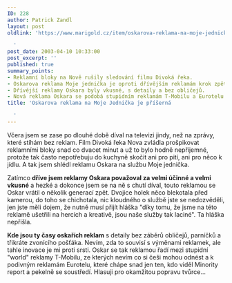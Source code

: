 ```yaml
---
ID: 228
author: Patrick Zandl
layout: post
oldlink: 'https://www.marigold.cz/item/oskarova-reklama-na-moje-jednicka-je-priserna

  '
post_date: 2003-04-10 10:33:00
post_excerpt: ''
published: true
summary_points:
- Reklamní bloky na Nově rušily sledování filmu Divoká řeka.
- Oskarova reklama Moje jednička je oproti dřívějším reklamám krok zpět.
- Dřívější reklamy Oskara byly vkusné, s detaily a bez obličejů.
- Nová reklama Oskara se podobá stupidním reklamám T-Mobilu a Eurotelu.
title: 'Oskarova reklama na Moje Jednička je příšerná

  '
---
```


<p>
Včera jsem se zase po dlouhé době díval na televizi jindy, než na zprávy, které stíhám bez reklam. Film Divoká řeka Nova zvládla prošpikovat reklamními bloky snad co dvacet minut a už to bylo hodně nepříjemné, protože tak často nepotřebuju do kuchyně skočit ani pro pití, ani pro něco k jídlu. A tak jsem shlédl reklamu Oskara na službu Moje jednička. </p>

<p>
Zatímco <STRONG>dříve jsem reklamy Oskara považoval za velmi účinné a velmi vkusné</STRONG> a hezké a dokonce jsem se na ně s chutí díval, touto reklamou se Oskar vrátil o několik generací zpět. Dvojice holek něco blekotala před kamerou, do toho se chichotala, nic kloudného o službě jste se nedozvěděli, jen jste měli dojem, že nutně musí přijít hláška "díky tomu, že jsme na této reklamě ušetřili na hercích a kreativě, jsou naše služby tak laciné". Ta hláška nepřišla. </p>

<p>
<STRONG>Kde jsou ty časy oskařích reklam</STRONG> s detaily bez záběrů obličejů, parníčků a třikráte zvonícího pošťáka. Nevím, zda to souvisí s výměnami reklamek, ale tahle inovace je mi proti srsti. Oskar se tak reklamou řadí mezi stupidní "world" reklamy T-Mobilu, ze kterých nevím co si češi mohou odnést a k podivným reklamám Eurotelu, které chápe snad jen ten, kdo viděl Minority report a pekelně se soustředí. Hlasuji pro okamžitou popravu tvůrce... </p>